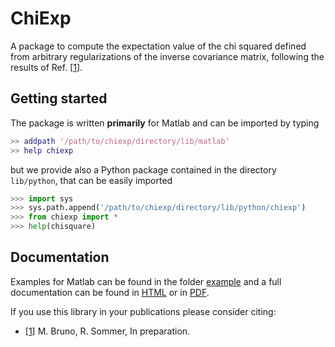 # ChiExp

A package to compute the expectation value of the chi squared defined 
from arbitrary regularizations of the inverse covariance matrix, following the results of 
Ref. [[1][1]].


## Getting started

The package is written **primarily** for Matlab 
and can be imported by typing

```matlab
>> addpath '/path/to/chiexp/directory/lib/matlab'
>> help chiexp
```

but we provide also a Python package contained
in the directory `lib/python`, that can be easily 
imported

```python
>>> import sys
>>> sys.path.append('/path/to/chiexp/directory/lib/python/chiexp')
>>> from chiexp import *
>>> help(chisquare)
```

## Documentation

Examples for Matlab can be found in the folder [example](./examples/)
and a full documentation can be found in [HTML][2]
or in [PDF][3].

If you use this library in your publications please consider citing:

 - [[1][1]] M. Bruno, R. Sommer, In preparation.

[1]: https://arxiv.org
[2]: https://mabruno.gitlab.io/chiexp
[3]: ./doc/chiexp-doc.pdf
